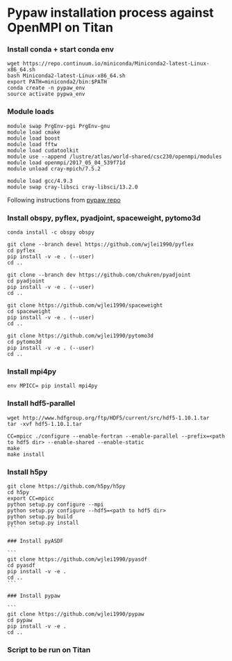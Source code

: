 # Pypaw installation process against OpenMPI on Titan

### Install conda + start conda env

```
wget https://repo.continuum.io/miniconda/Miniconda2-latest-Linux-x86_64.sh
bash Miniconda2-latest-Linux-x86_64.sh
export PATH=miniconda2/bin:$PATH
conda create -n pypaw_env
source activate pypwa_env
```

### Module loads

```
module swap PrgEnv-pgi PrgEnv-gnu
module load cmake
module load boost
module load fftw
module load cudatoolkit
module use --append /lustre/atlas/world-shared/csc230/openmpi/modules
module load openmpi/2017_05_04_539f71d
module unload cray-mpich/7.5.2

module load gcc/4.9.3
module swap cray-libsci cray-libsci/13.2.0
```

 Following instructions from [pypaw repo](https://github.com/wjlei1990/pypaw/blob/master/INSTALL.md)
 
 ### Install obspy, pyflex, pyadjoint, spaceweight, pytomo3d
 
```
conda install -c obspy obspy

git clone --branch devel https://github.com/wjlei1990/pyflex 
cd pyflex
pip install -v -e . (--user)
cd ..

git clone --branch dev https://github.com/chukren/pyadjoint 
cd pyadjoint
pip install -v -e . (--user)
cd ..

git clone https://github.com/wjlei1990/spaceweight
cd spaceweight
pip install -v -e . (--user)
cd ..

git clone https://github.com/wjlei1990/pytomo3d
cd pytomo3d
pip install -v -e . (--user)
cd ..
```
 
 
 ### Install mpi4py
 ```
 env MPICC= pip install mpi4py
 ```

### Install hdf5-parallel

```
wget http://www.hdfgroup.org/ftp/HDF5/current/src/hdf5-1.10.1.tar
tar -xvf hdf5-1.10.1.tar 

CC=mpicc ./configure --enable-fortran --enable-parallel --prefix=<path to hdf5 dir> --enable-shared --enable-static
make
make install
```

### Install h5py

````
git clone https://github.com/h5py/h5py
cd h5py
export CC=mpicc
python setup.py configure --mpi
python setup.py configure --hdf5=<path to hdf5 dir>
python setup.py build
python setup.py install
```

### Install pyASDF

```
git clone https://github.com/wjlei1990/pyasdf
cd pyasdf
pip install -v -e .
cd ..
```

### Install pypaw

```
git clone https://github.com/wjlei1990/pypaw
cd pypaw
pip install -v -e .
cd ..
````


### Script to be run on Titan

```

```
